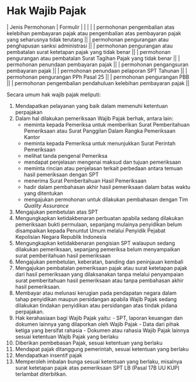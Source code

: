# Hak Wajib Pajak

| Jenis Permohonan | Formulir |
| | |
| permohonan pengembalian atas kelebihan pembayaran pajak atau pengembalian atas pembayaran pajak yang seharusnya tidak terutang ||
| permohonan pengurangan atau penghapusan sanksi administrasi ||
| permohonan pengurangan atau pembatalan surat ketetapan pajak yang tidak benar ||
| permohonan pengurangan atau pembatalan Surat Tagihan Pajak yang tidak benar ||
| permohonan penundaan pembayaran pajak ||
| permohonan pengangsuran pembayaran pajak ||
| permohonan penundaan pelaporan SPT Tahunan ||
| permohonan pengurangan PPh Pasal 25 ||
| permohonan pengurangan PBB ||
| permohonan pengembalian pendahuluan kelebihan pembayaran pajak ||

Secara umum hak wajib pajak meliputi:

1. Mendapatkan pelayanan yang baik dalam memenuhi ketentuan perpajakan
2. Dalam hal dilakukan pemeriksaan Wajib Pajak berhak, antara lain:
      - meminta kepada Pemeriksa untuk memberikan Surat Pemberitahuan Pemeriksaan atau Surat Panggilan Dalam Rangka Pemeriksaan Kantor
      - meminta kepada Pemeriksa untuk menunjukkan Surat Perintah Pemeriksaan
      - melihat tanda pengenal Pemeriksa
      - mendapat penjelasan mengenai maksud dan tujuan pemeriksaan
      - meminta rincian atau penjelasan terkait perbedaan antara temuan hasil pe­meriksaan dengan SPT
      - menerima Surat Pemberitahuan Hasil Pemeriksaan
      - hadir dalam pembahasan akhir hasil pemeriksaan dalam batas waktu yang diten­tukan
      - mengajukan permohonan untuk dilakukan pembahasan dengan Tim *Quality Assurance*
3. Mengajukan pembetulan atas SPT
4. Mengungkapkan ketidakbenaran perbuatan apabila sedang dilakukan pemeriksaan bukti permulaan, sepanjang mulainya penyidikan belum disampaikan kepada Penuntut Umum melalui Penyidik Pejabat Kepolisian Negara Republik Indonesia
5. Mengungkapkan ketidakbenaran pengisian SPT walaupun sedang dilakukan pemeriksaan, sepanjang pemeriksa belum menyampaikan surat pemberitahuan hasil pemeriksaan
6. Mengajukan pembetulan, keberatan, banding dan peninjauan kembali
7.  Mengajukan pembatalan pemeriksaan pajak atau surat ketetapan pajak dari hasil pemeriksaan yang dilaksanakan tanpa melalui penyampaian surat pemberitahuan hasil pemeriksaan atau tanpa pembahasan akhir hasil pemeriksaan.
8.  Membayar atau melunasi kerugian pada pendapatan negara dalam tahap penyidikan maupun persidangan apabila Wajib Pajak sedang dilakukan tindakan penyidikan atau persidangan atas tindak pidana perpajakan.
9.   Hak kerahasiaan bagi Wajib Pajak yaitu:
    - SPT, laporan keuangan dan dokumen lainn­ya yang dilaporkan oleh Wajib Pajak
    - Data dari pihak ketiga yang bersifat rahasia
    - Dokumen atau rahasia Wajib Pajak lainnya sesuai ketentuan Wajib Pajak yang berlaku
10. Diberikan pembebasan Pajak, sesuai ketentuan yang berlaku
11. Mendapat pajak ditanggung pemerin­tah, sesuai ketentuan yang berlaku
12. Mendapatkan insentif pajak
13. Memperoleh imbalan bunga sesuai ketentuan yang berlaku, misalnya surat ketetapan pajak atas pemeriksaan SPT LB (Pasal 17B UU KUP) terlambat diterbitkan.

